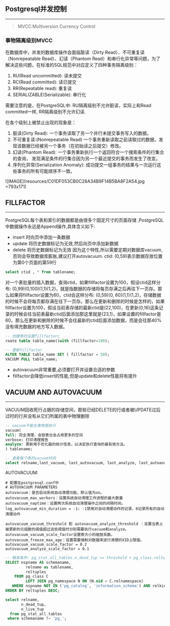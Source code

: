 ## Postgresql并发控制
---
>MVCC:Multiversion Currency Control

### 事物隔离级别MVCC
在数据库中，并发的数据库操作会面临脏读（Dirty Read）、不可重复读（Nonrepeatable Read）、幻读（Phantom Read）和串行化异常等问题，为了解决这些问题，在标准的SQL规范中对应定义了四种事务隔离级别：

1. RU(Read uncommitted): 读未提交
2. RC(Read committed): 读已提交
3. RR(Repeatable read): 重复读
4. SERIALIZABLE(Serializable): 串行化

需要注意的是，在PostgreSQL中:
RU隔离级别不允许脏读，实际上和Read committed一样, RR隔离级别不允许幻读.

在各个级别上被禁止出现的现象是：
1. 脏读(Dirty Read): 一个事务读取了另一个并行未提交事务写入的数据。
2. 不可重复读:(Nonrepeatable Read) 一个事务重新读取之前读取过的数据，发现该数据已经被另一个事务（在初始读之后提交）修改。
3. 幻读(Phantom Read): 一个事务重新执行一个返回符合一个搜索条件的行集合的查询， 发现满足条件的行集合因为另一个最近提交的事务而发生了改变。
4. 序列化异常(Serialization Anomaly): 成功提交一组事务的结果与一次运行这些事务的所有可能顺序不一致。

![IMAGE](resources/C01DF053CB0C28A34B9F14B5BA8F2A54.jpg =793x171)

## FILLFACTOR
---
PostgreSQL每个表和索引的数据都是由很多个固定尺寸的页面存储  ,PostgreSQL中数据操作永远是Append操作,具体含义如下:
+ insert 时向页中添加一条数据
+ update 将历史数据标记为无效,然后向页中添加新数据
+ delete 将历史数据标记为无效
因为这个特性,所以需要定期对数据库vacuum,否则会导致数据库膨胀,建议打开autovacuum.
ctid: (0,59)表示数据存放位置为第0个页面的第59行
```sql
select ctid , * from tablename;
```
对一个表批量的插入数据，查询ctid，如果fillfactor设置为100，假设ctid这样分布: (0,99)(0,100)(1,1)(1,2)，就是指数据的存储将每页存满之后再往下一页存。那么如果将fillfactor设置为60，ctid会这样分布: (0,59)(0, 60)(1,1)(1,2)，存储数据的时候不会将每页都存满在往下一页存。那么在更新和删除的时候是怎样的，如果fillfactor设置为100，假设当前表存储的最新ctid是(22,100)，在更新(0,16)这条记录的时候会往当前表最新ctid后面添加那这里就是(23,1)，如果设置的fillfactor是60，那么在更新和删除的时候不会往最新的ctid后面添加数据，而是会往那40%没有填充数据的地方写入数据。
```sql
-- 创建表时设置fillfactorc
reate table table_name()with (fillfactor=100);

-- 更新fillfactor
ALTER TABLE table_name SET ( fillfactor = 50);
VACUUM FULL table_name;
```

+ autovacuum非常重要,必须要打开并设置合适的参数
+ fillfactor会降低insert的性能,但是update和delete性能将有提升


## VACUUM AND AUTOVACUUM
---
VACUUM回收死行占据的存储空间，那些已经DELETE的行或者被UPDATE过后过时的行并没有从它们所属的表中物理删除
```sql
-- vacuum不能在事物里执行
vacuum(
full: 完全清理，会锁表也会占用更多的空间
verbose: 打印清理报告
analyze: 更新用于优化器的统计信息，以决定执行查询的最有效方法。
) tablename;

-- 查看每个表的vacuum时间
select relname,last_vacuum, last_autovacuum, last_analyze, last_autoanalyze from pg_stat_user_tables;
```

AUTOVACUUM:
```shell
# 配置在postgresql.conf中
# AUTOVACUUM PARAMETERS
autovacuum：是否启动系统自动清理功能，默认值为on。
autovacuum_max_workers：设置系统自动清理工作进程的最大数量
autovacuum_naptime：设置两次系统自动清理操作之间的间隔时间。
log_autovacuum_min_duration = -1: -1禁用对自动清理动作的记录，0记录所有的自动清理动作

autovacuum_vacuum_threshold 和 autovacuum_analyze_threshold ：设置当表上被更新的元组数的阈值超过这些阈值时分别需要执行vacuum和analyze。
autovacuum_vacuum_scale_factor设置表大小的缩放系数。
autovacuum_freeze_max_age：设置需要强制对数据库进行清理的XID上限值。
autovacuum_vacuum_scale_factor = 0.2
autovacuum_analyze_scale_factor = 0.1
```

```sql
-- 触发条件: pg_stat_all_tables.n_dead_tup >= threshold + pg_class.reltuples * scale_factor
SELECT nspname AS schemaname, 
         relname as tablename, 
         reltuples
    FROM pg_class C 
         LEFT JOIN pg_namespace N ON (N.oid = C.relnamespace)
   WHERE nspname NOT IN ('pg_catalog', 'information_schema') AND relkind='r'
ORDER BY reltuples DESC;

select relname, 
       n_dead_tup, 
       n_live_tup 
  from pg_stat_all_tables 
 where schemaname !~ 'pg_';
```